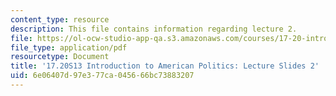 ```yaml
---
content_type: resource
description: This file contains information regarding lecture 2.
file: https://ol-ocw-studio-app-qa.s3.amazonaws.com/courses/17-20-introduction-to-american-politics-spring-2013/6e06407d97e377ca045666bc73883207_MIT17_20S13_Lecture2.pdf
file_type: application/pdf
resourcetype: Document
title: '17.20S13 Introduction to American Politics: Lecture Slides 2'
uid: 6e06407d-97e3-77ca-0456-66bc73883207
---
```

